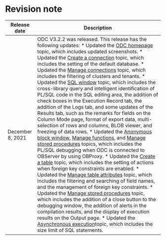 Revision note 
==================================




|   Release date   |                                                                                                                                                                                                                                                                                                                                                                                                                                                                                                                                                                                                                                                                                                                                                                                                                                                                                                                                                                                                                                                                                                                                                                                                                                       Description                                                                                                                                                                                                                                                                                                                                                                                                                                                                                                                                                                                                                                                                                                                                                                                                                                                                                                                                                                                                                                                                                                                                                                                                                                       |
|------------------|-----------------------------------------------------------------------------------------------------------------------------------------------------------------------------------------------------------------------------------------------------------------------------------------------------------------------------------------------------------------------------------------------------------------------------------------------------------------------------------------------------------------------------------------------------------------------------------------------------------------------------------------------------------------------------------------------------------------------------------------------------------------------------------------------------------------------------------------------------------------------------------------------------------------------------------------------------------------------------------------------------------------------------------------------------------------------------------------------------------------------------------------------------------------------------------------------------------------------------------------------------------------------------------------------------------------------------------------------------------------------------------------------------------------------------------------------------------------------------------------------------------------------------------------------------------------------------------------------------------------------------------------------------------------------------------------------------------------------------------------------------------------------------------------------------------------------------------------------------------------------------------------------------------------------------------------------------------------------------------------------------------------------------------------------------------------------------------------------------------------------------------------------------------------------------------------------------------------------------------------------------------------------------------------------------------------------------------------------------------------------------------------------------------------------------------------------------------------------------------------|
| December 8, 2021 | ODC V3.2.2 was released.  This release has the following updates: * Updated the [ODC homepage](/en-US/6.client-odc-user-guide/2.client-odc-homepage.md) topic, which includes updated screenshots.   * Updated the [Create a connection](/en-US/6.client-odc-user-guide/3.client-odc-connect-database/1.client-odc-create-connection.md) topic, which includes the setting of the default database.   * Updated the [Manage connections](/en-US/6.client-odc-user-guide/3.client-odc-connect-database/2.client-odc-manage-connections.md) topic, which includes the filtering of clusters and tenants.   * Updated the [SQL window](/en-US/6.client-odc-user-guide/4.client-odc-use-workspace/2.client-odc-sql-window.md) topic, which includes the cross-library query and intelligent identification of PL/SQL code in the SQL editing area, the addition of check boxes in the Execution Record tab, the addition of the Logs tab, and some updates of the Results tab, such as the remarks for fields on the Column Mode page, format of export data, multi-selection of rows and columns, BLOB viewer, and freezing of data rows.   * Updated the [Anonymous block window](/en-US/6.client-odc-user-guide/4.client-odc-use-workspace/3.client-odc-anonymous-block-window.md), [Manage functions](/en-US/6.client-odc-user-guide/9.client-odc-database-objects/3.client-odc-function-objects/3.client-odc-manage-functions.md), and [Manage stored procedures](/en-US/6.client-odc-user-guide/9.client-odc-database-objects/4.client-odc-stored-procedure-objects/3.client-odc-manage-stored-procedures.md) topics, which includes the PL/SQL debugging when ODC is connected to OBServer by using OBProxy.   * Updated the [Create a table](/en-US/6.client-odc-user-guide/9.client-odc-database-objects/1.client-odc-table-objects/2.client-odc-create-a-table.md) topic, which includes the setting of actions when foreign key constraints are enabled.   * Updated the [Manage table attributes](/en-US/6.client-odc-user-guide/9.client-odc-database-objects/1.client-odc-table-objects/4.client-odc-manage-table-attributes.md) topic, which includes the filtering and searching of field names, and the management of foreign key constraints.   * Updated the [Manage stored procedures](/en-US/6.client-odc-user-guide/9.client-odc-database-objects/4.client-odc-stored-procedure-objects/3.client-odc-manage-stored-procedures.md) topic, which includes the addition of a close button to the debugging window, the addition of alerts in the compilation results, and the display of execution results on the Output page.   * Updated the [Asynchronous execution](/en-US/6.client-odc-user-guide/5.client-odc-use-tools/3.client-odc-asynchronous-execution.md)topic, which includes the size limit of SQL statements.    |


